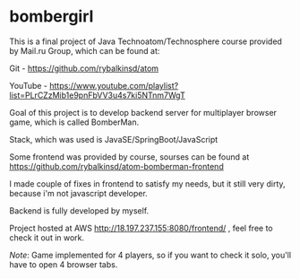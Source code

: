 # bombergirl
This is a final project of Java Technoatom/Technosphere course provided by Mail.ru Group, which can be found at:

Git - https://github.com/rybalkinsd/atom

YouTube - https://www.youtube.com/playlist?list=PLrCZzMib1e9pnFbVV3u4s7ki5NTnm7WgT

Goal of this project is to develop backend server for multiplayer browser game, which is called BomberMan.

Stack, which was used is JavaSE/SpringBoot/JavaScript

Some frontend was provided by course, sourses can be found at https://github.com/rybalkinsd/atom-bomberman-frontend

I made couple of fixes in frontend to satisfy my needs, but it still very dirty, because i'm not javascript developer.

Backend is fully developed by myself.

Project hosted at AWS http://18.197.237.155:8080/frontend/ , feel free to check it out in work.

*Note*: Game implemented for 4 players, so if you want to check it solo, you'll have to open 4 browser tabs.
